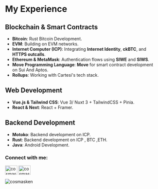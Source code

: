 # My Experience  

## Blockchain & Smart Contracts  
- **Bitcoin**: Rust Bitcoin Development.
- **EVM**: Building on EVM  networks.
- **Internet Computer (ICP)**: Integrating **Internet Identity**, **ckBTC**, and **HTTPS outcalls**.  
- **Ethereum & MetaMask**: Authentication flows using **SIWE** and **SIWS**.  
- **Move Programming Language**: **Move** for smart contract development on Sui And Aptos.  
- **Rollups**: Working with Cartesi's tech stack.  

## Web Development  
- **Vue.js & Tailwind CSS**: Vue 3/ Nuxt 3 + TailwindCSS + Pinia.
- **React & Next**: React + Framer.

## Backend Development  
- **Motoko**: Backend development on ICP.
- **Rust**: Backend development on ICP , BTC ,ETH.
- **Java**: Android Development.

<h3 align="left">Connect with me:</h3>
<p align="left">
<a href="https://twitter.com/2vxsfae" target="blank"><img align="center" src="https://raw.githubusercontent.com/rahuldkjain/github-profile-readme-generator/master/src/images/icons/Social/twitter.svg" alt="cosmasweb3" height="30" width="40" /></a>
<a href="https://linkedin.com/in/cosmasarubaken" target="blank"><img align="center" src="https://raw.githubusercontent.com/rahuldkjain/github-profile-readme-generator/master/src/images/icons/Social/linked-in-alt.svg" alt="cosmasarubaken" height="30" width="40" /></a>
</p>

<p><img align="left" src="https://github-readme-stats.vercel.app/api/top-langs?username=cosmasken&show_icons=true&locale=en&layout=compact" alt="cosmasken" /></p>


